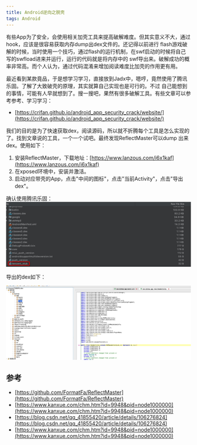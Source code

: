 ```yaml
---
title: Android逆向之脱壳
tags: Android
---
```


有些App为了安全，会使用相关加壳工具来提高破解难度。但其实意义不大，通过hook，应该是很容易获取内存dump出dex文件的。还记得以前进行
flash游戏破解的时候，当时使用一个技巧，通过flash的运行机制，在swf启动的时候将自己写的swfload进来并运行，运行的代码就是将内存中的
swf导出来。破解成功的概率非常高。而个人认为，通过代码混淆来增加阅读难度比加壳的作用更有用。

最近看到某款竟品，于是想学习学习，直接放到Jadx中，嗯哼，竟然使用了腾讯乐固。了解了大致破壳的原理，其实就算自己实现也是可行的。不过
自己能想到的事情，可能有人早就想到了。搜一搜吧，果然有很多破解工具。有些文章可以参考参考、学习学习：

- [https://crifan.github.io/android_app_security_crack/website/](https://crifan.github.io/android_app_security_crack/website/)

我们的目的是为了快速获取dex，阅读源码，所以就不折腾每个工具是怎么实现的了。找到文章说的工具，一个一个试吧。最终发现ReflectMaster可以dump
出来dex。使用如下：


1. 安装ReflectMaster，下载地址：[https://www.lanzous.com/i6x1kaf](https://www.lanzous.com/i6x1kaf)
2. 在xposed环境中，安装并激活。
3. 启动对应带壳的App，点击"中间的图标"，点击"当前Activity"，点击"导出dex"。

确认使用腾讯乐固：
![](/public/img/android/crack_2.jpg)

导出的dex如下：

![](/public/img/android/crack_1.jpg)


## 参考

- [https://github.com/FormatFa/ReflectMaster](https://github.com/FormatFa/ReflectMaster)
- [https://www.kanxue.com/chm.htm?id=9948&pid=node1000000](https://www.kanxue.com/chm.htm?id=9948&pid=node1000000)
- [https://blog.csdn.net/qq_41855420/article/details/106276824](https://blog.csdn.net/qq_41855420/article/details/106276824)
- [https://www.kanxue.com/chm.htm?id=9948&pid=node1000000](https://www.kanxue.com/chm.htm?id=9948&pid=node1000000)





